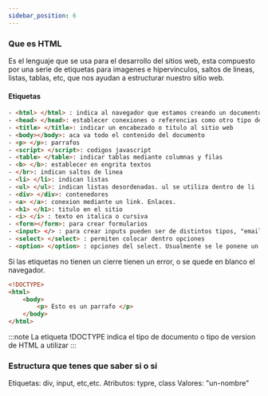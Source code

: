 ```yaml
---
sidebar_position: 6
---
```


### Que es HTML
Es el lenguaje que se usa para el desarrollo del sitios web, esta compuesto por una serie de etiquetas para imagenes e hipervinculos, saltos de lineas, listas, tablas, etc, que nos ayudan a estructurar nuestro sitio web.

#### Etiquetas
```HTML
- <html> </html> : indica al navegador que estamos creando un documento HTML
- <head> </head>: establecer conexiones o referencias como otro tipo de documento, como el estilo css para el sitio web, como los scripts de javascript.
- <title> </title>: indicar un encabezado o titulo al sitio web
- <body></body>: aca va todo el contenido del documento
- <p> </p>: parrafos
- <script> </script>: codigos javascript
- <table> </table>: indicar tablas mediante columnas y filas
- <b> </b>: establecer en engrita textos
- </br>: indican saltos de linea
- <li> </li>: indican listas
- <ul> </ul>: indican listas desordenadas. ul se utiliza dentro de li
- <div> </div>: contenedores
- <a> </a>: conexion mediante un link. Enlaces.
- <h1> </h1>: titulo en el sitio
- <i> </i> : texto en italica o cursiva
- <form></form>: para crear formularios
- <input> </> : para crear inputs pueden ser de distintos tipos, "email", "submit"
- <select> </select> : permiten colocar dentro opciones 
- <option> </option> : opciones del select. Usualmente se le ponene un value para que luego se guarden en una db. 

```
Si las etiquetas no tienen un cierre tienen un error, o se quede en blanco el navegador. 

```html title="Ejemplo estructura html"
<!DOCTYPE>
<html>
    <body>
        <p> Esto es un parrafo </p>
    </body>
</html>
```
:::note
La etiqueta !DOCTYPE indica el tipo de documento o tipo de version de HTML  a utilizar
:::

### Estructura que tenes que saber si o si
Etiquetas: div, input, etc,etc.
Atributos: typre, class
Valores: "un-nombre"


